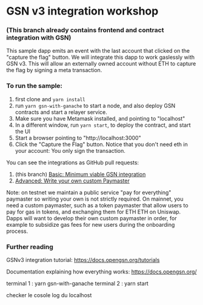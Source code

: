 # GSN v3 integration workshop

### (This branch already contains frontend and contract integration with GSN)

This sample dapp emits an event with the last account that clicked on the "capture the flag" button. We will integrate
this dapp to work gaslessly with GSN v3. This will allow an externally owned account without ETH to capture the flag by
signing a meta transaction.

### To run the sample:

1. first clone and `yarn install`
2. run `yarn gsn-with-ganache` to start a node, and also deploy GSN contracts and start a relayer service.
3. Make sure you have Metamask installed, and pointing to "localhost"
4. In a different window, run `yarn start`, to deploy the contract, and start the UI
5. Start a browser pointing to "http://localhost:3000"
6. Click the "Capture the Flag" button. Notice that you don't need eth in your account: You only sign the transaction.

You can see the integrations as GitHub pull requests:

1. (this branch) [Basic: Minimum viable GSN integration](https://github.com/opengsn/workshop/pull/1/files)
2. [Advanced: Write your own custom Paymaster](https://github.com/opengsn/workshop/pull/2/files_)

Note: on testnet we maintain a public service "pay for everything" paymaster so writing your own is not strictly
required. On mainnet, you need a custom paymaster, such as a token paymaster that allow users to pay for gas in tokens,
and exchanging them for ETH ETH on Uniswap. Dapps will want to develop their own custom paymaster in order, for example
to subsidize gas fees for new users during the onboarding process.

### Further reading

GSNv3 integration tutorial: https://docs.opengsn.org/tutorials

Documentation explaining how everything works: https://docs.opengsn.org/


terminal 1 : yarn gsn-with-ganache
terminal 2 : yarn start

checker le cosole log du localhost